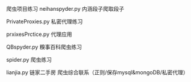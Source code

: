 爬虫项目练习
neihanspyder.py
内涵段子爬取段子

PrivateProxies.py
私密代理练习

prxixesPrctice.py
代理应用

QBspyder.py
糗事百科爬虫练习

spider.py
爬虫练习

lianjia.py
链家二手房
爬虫综合联系（正则/保存mysql&mongoDB/私密代理）